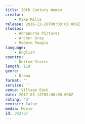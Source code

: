 ```yaml
---
title: 20th Century Women
creator:
    - Mike Mills
release: 2016-12-28T00:00:00.000Z
studios:
    - Annapurna Pictures
    - Archer Gray
    - Modern People
language:
    - English
country:
    - United States
length: 119
genre:
    - Drama
format: ''
service: ''
venue: Village East
date: 2017-03-12T05:00:00.000Z
rating: '3'
revisit: false
media: Movie
id: 342737
---
```



